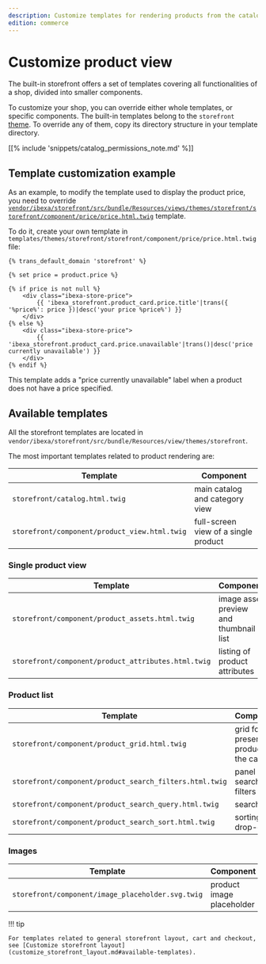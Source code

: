 ```yaml
---
description: Customize templates for rendering products from the catalog.
edition: commerce
---
```


# Customize product view

The built-in storefront offers a set of templates covering all functionalities of a shop,
divided into smaller components.

To customize your shop, you can override either whole templates, or specific components.
The built-in templates belong to the `storefront` [theme](design_engine.md).
To override any of them, copy its directory structure in your template directory.

[[% include 'snippets/catalog_permissions_note.md' %]]

## Template customization example

As an example, to modify the template used to display the product price,
you need to override [`vendor/ibexa/storefront/src/bundle/Resources/views/themes/storefront/storefront/component/price/price.html.twig`](https://github.com/ibexa/storefront/blob/v4.4.0/src/bundle/Resources/views/themes/storefront/storefront/component/price/price.html.twig) template.

To do it, create your own template in `templates/themes/storefront/storefront/component/price/price.html.twig` file:

``` html+twig hl_lines="10-12"
{% trans_default_domain 'storefront' %}

{% set price = product.price %}

{% if price is not null %}
    <div class="ibexa-store-price">
        {{ 'ibexa_storefront.product_card.price.title'|trans({ '%price%': price })|desc('your price %price%') }}
    </div>
{% else %}
    <div class="ibexa-store-price">
        {{ 'ibexa_storefront.product_card.price.unavailable'|trans()|desc('price currently unavailable') }}
    </div>
{% endif %}
```

This template adds a "price currently unavailable" label when a product does not have a price specified.

## Available templates

All the storefront templates are located in `vendor/ibexa/storefront/src/bundle/Resources/view/themes/storefront`.

The most important templates related to product rendering are:

|Template|Component|
|---|---|
|`storefront/catalog.html.twig`|main catalog and category view|
|`storefront/component/product_view.html.twig`|full-screen view of a single product|

### Single product view

|Template|Component|
|---|---|
|`storefront/component/product_assets.html.twig`|image asset preview and thumbnail list|
|`storefront/component/product_attributes.html.twig`|listing of product attributes|

### Product list

|Template|Component|
|---|---|
|`storefront/component/product_grid.html.twig`|grid for presenting products in the catalog|
|`storefront/component/product_search_filters.html.twig`|panel with search filters|
|`storefront/component/product_search_query.html.twig`|search box|
|`storefront/component/product_search_sort.html.twig`|sorting drop-down|

### Images

|Template|Component|
|---|---|
|`storefront/component/image_placeholder.svg.twig`|product image placeholder|

!!! tip

    For templates related to general storefront layout, cart and checkout, see [Customize storefront layout](customize_storefront_layout.md#available-templates).
